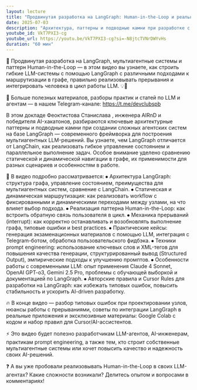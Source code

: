 ```yaml
---
layout: lecture
title: "Продвинутая разработка на LangGraph: Human-in-the-Loop и реальные кейсы"
date: 2025-07-03
description: "Архитектура, паттерны и подводные камни при разработке с использованием фреймворка LangGraph"
youtube_id: VkT7PXI3-cg
youtube_url: https://youtu.be/VkT7PXI3-cg?si=-N8jtcTVNrDWYvHs
duration: "60 мин"
---
```


📌 Продвинутая разработка на LangGraph, мультиагентные системы и паттерн Human-in-the-Loop — в этом видео вы узнаете, как строить гибкие LLM-системы с помощью LangGraph с различными подходами к маршрутизации в графе, правильно реализовывать прерывания и интегрировать человека в цикл работы LLM. 💡🤖

📲 Больше полезных материалов, разборы практик и статей по LLM и агентам — в нашем Telegram-канале: https://t.me/devclubspb 

В этом докладе Феоктистова Станислава , инженера AIRnD и победителя AI-хакатонов, разбираются ключевые архитектурные паттерны и подводные камни при создании сложных агентских систем на базе LangGraph — современного фреймворка для построения мультиагентных LLM-решений.
Вы узнаете, чем LangGraph отличается от LangChain, как реализовать гибкое управление состоянием и параллельное выполнение задач. Особое внимание уделено сравнению статической и динамической навигации в графе, их применимости для разных сценариев и особенностям в работе.

🎯 В видео подробно рассматривается:
⦁ Архитектура LangGraph: структура графа, управление состоянием, преимущества для мультиагентных систем, сравнение с LangChain.
⦁ Статическая и динамическая маршрутизация: как реализовать workflow с фиксированными и динамическими переходами между узлами, на что влияет выбор подхода.
⦁ Реализация паттерна Human-in-the-Loop: как встроить обратную связь пользователя в цикл.
⦁ Механика прерываний (interrupt): как корректно останавливать и возобновлять выполнение графа, типовые ошибки и best practices.
⦁ Практические кейсы: генерация экзаменационных материалов с помощью LLM, интеграция с Telegram-ботом, обработка пользовательского фидбэка.
⦁ Техники prompt engineering: использование ключевых слов и XML-тегов для повышения качества генерации, структурированный вывод (Structured Output), эмпирические подходы к улучшению промптов.
⦁ Особенности работы с современными LLM: опыт применения Claude 4 Sonnet, OpenAI GPT-o3, Gemini 2.5 Pro, проблемы с обучающей выборкой и документацией по LangGraph.
⦁ Авторские правила и Cursor Rules для разработки на LangGraph: как избежать типовых ошибок, повысить стабильность и ускорить AI-driven разработку.

🔥 В конце видео — разбор типовых ошибок при проектировании узлов, нюансы работы с прерываниями, советы по интеграции LangGraph в реальные приложения и эксклюзивные материалы: Google Colab с кодом и набор правил для Cursor/AI-ассистентов.

⚡️ Это видео будет полезно разработчикам LLM-агентов, AI-инженерам, практикам prompt engineering, а также тем, кто строит собственные мультиагентные системы или хочет повысить качество и надежность своих AI-решений.

❓ А вы уже пробовали реализовывать Human-in-the-Loop в своих LLM-агентах? Какие сложности возникали? Делитесь опытом и вопросами в комментариях!